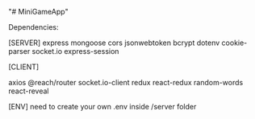 "# MiniGameApp" 

Dependencies:

[SERVER]
express mongoose cors jsonwebtoken bcrypt dotenv cookie-parser socket.io express-session

[CLIENT]

axios @reach/router socket.io-client redux react-redux
random-words react-reveal


[ENV]
need to create your own .env inside /server folder
